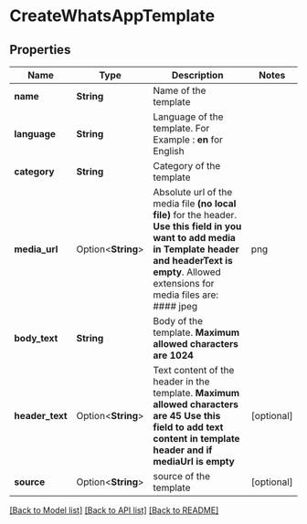 # CreateWhatsAppTemplate

## Properties

Name | Type | Description | Notes
------------ | ------------- | ------------- | -------------
**name** | **String** | Name of the template | 
**language** | **String** | Language of the template. For Example : **en** for English  | 
**category** | **String** | Category of the template | 
**media_url** | Option<**String**> | Absolute url of the media file **(no local file)** for the header. **Use this field in you want to add media in Template header and headerText is empty**. Allowed extensions for media files are: #### jpeg | png | mp4 | pdf  | [optional]
**body_text** | **String** | Body of the template. **Maximum allowed characters are 1024** | 
**header_text** | Option<**String**> | Text content of the header in the template. **Maximum allowed characters are 45** **Use this field to add text content in template header and if mediaUrl is empty**  | [optional]
**source** | Option<**String**> | source of the template | [optional]

[[Back to Model list]](../README.md#documentation-for-models) [[Back to API list]](../README.md#documentation-for-api-endpoints) [[Back to README]](../README.md)


